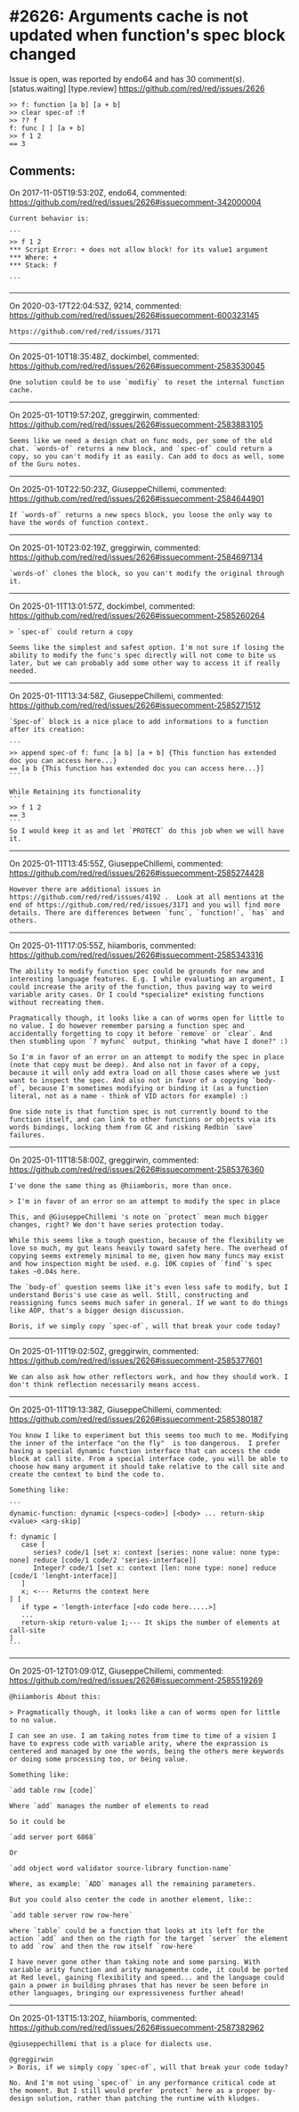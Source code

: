 
#2626: Arguments cache is not updated when function's spec block changed
================================================================================
Issue is open, was reported by endo64 and has 30 comment(s).
[status.waiting] [type.review]
<https://github.com/red/red/issues/2626>

```
>> f: function [a b] [a + b]
>> clear spec-of :f
>> ?? f
f: func [ ] [a + b]
>> f 1 2
== 3
```


Comments:
--------------------------------------------------------------------------------

On 2017-11-05T19:53:20Z, endo64, commented:
<https://github.com/red/red/issues/2626#issuecomment-342000004>

    Current behavior is:
    
    ```
    >> f 1 2 
    *** Script Error: + does not allow block! for its value1 argument
    *** Where: +
    *** Stack: f  
    
    ```

--------------------------------------------------------------------------------

On 2020-03-17T22:04:53Z, 9214, commented:
<https://github.com/red/red/issues/2626#issuecomment-600323145>

    https://github.com/red/red/issues/3171

--------------------------------------------------------------------------------

On 2025-01-10T18:35:48Z, dockimbel, commented:
<https://github.com/red/red/issues/2626#issuecomment-2583530045>

    One solution could be to use `modifiy` to reset the internal function cache.

--------------------------------------------------------------------------------

On 2025-01-10T19:57:20Z, greggirwin, commented:
<https://github.com/red/red/issues/2626#issuecomment-2583883105>

    Seems like we need a design chat on func mods, per some of the old chat. `words-of` returns a new block, and `spec-of` could return a copy, so you can't modify it as easily. Can add to docs as well, some of the Guru notes.

--------------------------------------------------------------------------------

On 2025-01-10T22:50:23Z, GiuseppeChillemi, commented:
<https://github.com/red/red/issues/2626#issuecomment-2584644901>

    If `words-of` returns a new specs block, you loose the only way to have the words of function context.

--------------------------------------------------------------------------------

On 2025-01-10T23:02:19Z, greggirwin, commented:
<https://github.com/red/red/issues/2626#issuecomment-2584697134>

    `words-of` clones the block, so you can't modify the original through it.

--------------------------------------------------------------------------------

On 2025-01-11T13:01:57Z, dockimbel, commented:
<https://github.com/red/red/issues/2626#issuecomment-2585260264>

    > `spec-of` could return a copy 
    
    Seems like the simplest and safest option. I'm not sure if losing the ability to modify the func's spec directly will not come to bite us later, but we can probably add some other way to access it if really needed.

--------------------------------------------------------------------------------

On 2025-01-11T13:34:58Z, GiuseppeChillemi, commented:
<https://github.com/red/red/issues/2626#issuecomment-2585271512>

    `Spec-of` block is a nice place to add informations to a function after its creation:
    
    ```
    >> append spec-of f: func [a b] [a + b] {This function has extended doc you can access here...}
    == [a b {This function has extended doc you can access here...}]
    ```
    
    While Retaining its functionality
    ```
    >> f 1 2
    == 3
    ```
    So I would keep it as and let `PROTECT` do this job when we will have it.

--------------------------------------------------------------------------------

On 2025-01-11T13:45:55Z, GiuseppeChillemi, commented:
<https://github.com/red/red/issues/2626#issuecomment-2585274428>

    However there are additional issues in https://github.com/red/red/issues/4192 .  Look at all mentions at the end of https://github.com/red/red/issues/3171 and you will find more details. There are differences between `func`, `function!`, `has` and others.

--------------------------------------------------------------------------------

On 2025-01-11T17:05:55Z, hiiamboris, commented:
<https://github.com/red/red/issues/2626#issuecomment-2585343316>

    The ability to modify function spec could be grounds for new and interesting language features. E.g. I while evaluating an argument, I could increase the arity of the function, thus paving way to weird variable arity cases. Or I could *specialize* existing functions without recreating them.
    
    Pragmatically though, it looks like a can of worms open for little to no value. I do however remember parsing a function spec and accidentally forgetting to copy it before `remove` or `clear`. And then stumbling upon `? myfunc` output, thinking "what have I done?" :)
    
    So I'm in favor of an error on an attempt to modify the spec in place (note that copy must be deep). And also not in favor of a copy, because it will only add extra load on all those cases where we just want to inspect the spec. And also not in favor of a copying `body-of`, because I'm sometimes modifying or binding it (as a function literal, not as a name - think of VID actors for example) :)
    
    One side note is that function spec is not currently bound to the function itself, and can link to other functions or objects via its words bindings, locking them from GC and risking Redbin `save` failures.

--------------------------------------------------------------------------------

On 2025-01-11T18:58:00Z, greggirwin, commented:
<https://github.com/red/red/issues/2626#issuecomment-2585376360>

    I've done the same thing as @hiiamboris, more than once.
    
    > I'm in favor of an error on an attempt to modify the spec in place
    
    This, and @GiuseppeChillemi 's note on `protect` mean much bigger changes, right? We don't have series protection today.
    
    While this seems like a tough question, because of the flexibility we love so much, my gut leans heavily toward safety here. The overhead of copying seems extremely minimal to me, given how many funcs may exist and how inspection might be used. e.g. 10K copies of `find`'s spec takes ~0.04s here.
    
    The `body-of` question seems like it's even less safe to modify, but I understand Boris's use case as well. Still, constructing and reassigning funcs seems much safer in general. If we want to do things like AOP, that's a bigger design discussion.
    
    Boris, if we simply copy `spec-of`, will that break your code today?

--------------------------------------------------------------------------------

On 2025-01-11T19:02:50Z, greggirwin, commented:
<https://github.com/red/red/issues/2626#issuecomment-2585377601>

    We can also ask how other reflectors work, and how they should work. I don't think reflection necessarily means access.

--------------------------------------------------------------------------------

On 2025-01-11T19:13:38Z, GiuseppeChillemi, commented:
<https://github.com/red/red/issues/2626#issuecomment-2585380187>

    You know I like to experiment but this seems too much to me. Modifying the inner of the interface "on the fly"  is too dangerous.  I prefer having a special dynamic function interface that can access the code block at call site. From a special interface code, you will be able to choose how many argument it should take relative to the call site and create the context to bind the code to. 
    
    Something like:
    
    ```
    dynamic-function: dynamic [<specs-code>] [<body> ... return-skip <value> <arg-skip]
    
    f: dynamic [
       case [
          series? code/1 [set x: context [series: none value: none type: none] reduce [code/1 code/2 'series-interface]]
          Integer? code/1 [set x: context [len: none type: none] reduce [code/1 'lenght-interface]]
       ]
       x; <--- Returns the context here
    ] [
       if type = 'length-interface [<do code here.....>]
       ...
       return-skip return-value 1;--- It skips the number of elements at call-site
    ]
    ```

--------------------------------------------------------------------------------

On 2025-01-12T01:09:01Z, GiuseppeChillemi, commented:
<https://github.com/red/red/issues/2626#issuecomment-2585519269>

    @hiiamboris About this:
    
    > Pragmatically though, it looks like a can of worms open for little to no value. 
    
    I can see an use. I am taking notes from time to time of a vision I have to express code with variable arity, where the exprassion is centered and managed by one the words, being the others mere keywords or doing some processing too, or being value.
    
    Something like: 
    
    `add table row [code]`
    
    Where `add` manages the number of elements to read
    
    So it could be
    
    `add server port 6868`
    
    Or
    
    `add object word validator source-library function-name`
    
    Where, as example: `ADD` manages all the remaining parameters.
    
    But you could also center the code in another element, like::
    
    `add table server row row-here` 
    
    where `table` could be a function that looks at its left for the action `add` and then on the rigth for the target `server` the element to add `row` and then the row itself `row-here`
    
    I have never gone other than taking note and some parsing. With variable arity function and arity managemente code, it could be ported at Red level, gaining flexibility and speed... and the language could gain a power in building phrases that has never be seen before in other languages, bringing our expressiveness further ahead!

--------------------------------------------------------------------------------

On 2025-01-13T15:13:20Z, hiiamboris, commented:
<https://github.com/red/red/issues/2626#issuecomment-2587382962>

    @giuseppechillemi that is a place for dialects use.
    
    @greggirwin
    > Boris, if we simply copy `spec-of`, will that break your code today?
    
    No. And I'm not using `spec-of` in any performance critical code at the moment. But I still would prefer `protect` here as a proper by-design solution, rather than patching the runtime with kludges. 


